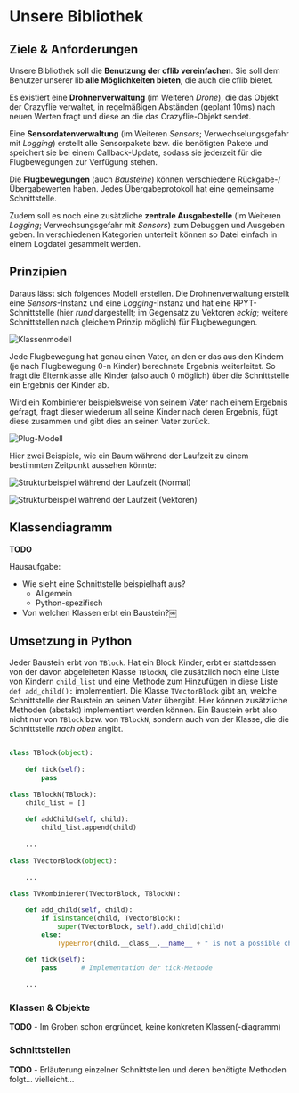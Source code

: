 # Unsere Bibliothek

## Ziele & Anforderungen

Unsere Bibliothek soll die **Benutzung der cflib vereinfachen**. Sie soll dem Benutzer unserer lib **alle Möglichkeiten bieten**, die auch die cflib bietet.

Es existiert eine **Drohnenverwaltung** (im Weiteren *Drone*), die das Objekt der Crazyflie verwaltet, in regelmäßigen Abständen (geplant 10ms) nach neuen Werten fragt und diese an die das Crazyflie-Objekt sendet. 

Eine **Sensordatenverwaltung** (im Weiteren *Sensors*; Verwechselungsgefahr mit *Logging*) erstellt alle Sensorpakete bzw. die benötigten Pakete und speichert sie bei einem Callback-Update, sodass sie jederzeit für die Flugbewegungen zur Verfügung stehen.

Die **Flugbewegungen** (auch *Bausteine*) können verschiedene Rückgabe-/Übergabewerten haben. Jedes Übergabeprotokoll hat eine gemeinsame Schnittstelle.

Zudem soll es noch eine zusätzliche **zentrale Ausgabestelle** (im Weiteren *Logging*; Verwechsungsgefahr mit *Sensors*) zum Debuggen und Ausgeben geben. In verschiedenen Kategorien unterteilt können so Datei einfach in einem Logdatei gesammelt werden.

## Prinzipien

Daraus lässt sich folgendes Modell erstellen. Die Drohnenverwaltung erstellt eine *Sensors*-Instanz und eine *Logging*-Instanz und hat eine RPYT-Schnittstelle (hier *rund* dargestellt; im Gegensatz zu Vektoren *eckig*; weitere Schnittstellen nach gleichem Prinzip möglich) für Flugbewegungen.

![Klassenmodell](https://rawgithub.com/derhuerst/lk-info-quadcopter/master/wiki/pict_class_diagramm/class_model.svg)

Jede Flugbewegung hat genau einen Vater, an den er das aus den Kindern (je nach Flugbewegung 0-n Kinder) berechnete Ergebnis weiterleitet. So fragt die Elternklasse alle Kinder (also auch 0 möglich) über die Schnittstelle ein Ergebnis der Kinder ab.

Wird ein Kombinierer beispielsweise von seinem Vater nach einem Ergebnis gefragt, fragt dieser wiederum all seine Kinder nach deren Ergebnis, fügt diese zusammen und gibt dies an seinen Vater zurück.

![Plug-Modell](https://rawgithub.com/derhuerst/lk-info-quadcopter/master/wiki/pict_class_diagramm/plug_model.svg)

Hier zwei Beispiele, wie ein Baum während der Laufzeit zu einem bestimmten Zeitpunkt aussehen könnte:

![Strukturbeispiel während der Laufzeit (Normal)](https://rawgithub.com/derhuerst/lk-info-quadcopter/master/wiki/pict_class_diagramm/structure_example_normal.svg)

![Strukturbeispiel während der Laufzeit (Vektoren)](https://rawgithub.com/derhuerst/lk-info-quadcopter/master/wiki/pict_class_diagramm/structure_example_vector.svg)

## Klassendiagramm

**TODO** 

Hausaufgabe:

 - Wie sieht eine Schnittstelle beispielhaft aus?
 	- Allgemein
 	- Python-spezifisch
 - Von welchen Klassen erbt ein Baustein?￼

## Umsetzung in Python

Jeder Baustein erbt von ``TBlock``. Hat ein Block Kinder, erbt er stattdessen von der davon abgeleiteten Klasse ``TBlockN``, die zusätzlich noch eine Liste von Kindern ``child_list`` und eine Methode zum Hinzufügen in diese Liste ``def add_child():`` implementiert. Die Klasse ``TVectorBlock`` gibt an, welche Schnittstelle der Baustein an seinen Vater übergibt. Hier können zusätzliche Methoden (abstakt) implementiert werden können. Ein Baustein erbt also nicht nur von ``TBlock`` bzw. von ``TBlockN``, sondern auch von der Klasse, die die Schnittstelle *nach oben* angibt.

```python

class TBlock(object):
	
	def tick(self):
		pass
	
class TBlockN(TBlock):
	child_list = []
	
	def addChild(self, child):
		child_list.append(child)
		
	...
	
class TVectorBlock(object):
		
	...
	
class TVKombinierer(TVectorBlock, TBlockN):

	def add_child(self, child):
		if isinstance(child, TVectorBlock):
			super(TVectorBlock, self).add_child(child)
		else:
			TypeError(child.__class__.__name__ + " is not a possible child type.")
	
	def tick(self):
		pass      # Implementation der tick-Methode
		
	...
``` 

### Klassen & Objekte

**TODO** - Im Groben schon ergründet, keine konkreten Klassen(-diagramm)

### Schnittstellen

**TODO** - Erläuterung einzelner Schnittstellen und deren benötigte Methoden folgt... vielleicht...
